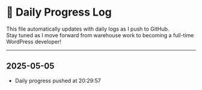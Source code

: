 # 📅 Daily Progress Log

This file automatically updates with daily logs as I push to GitHub.  
Stay tuned as I move forward from warehouse work to becoming a full-time WordPress developer!

---
## 2025-05-05
- Daily progress pushed at 20:29:57
